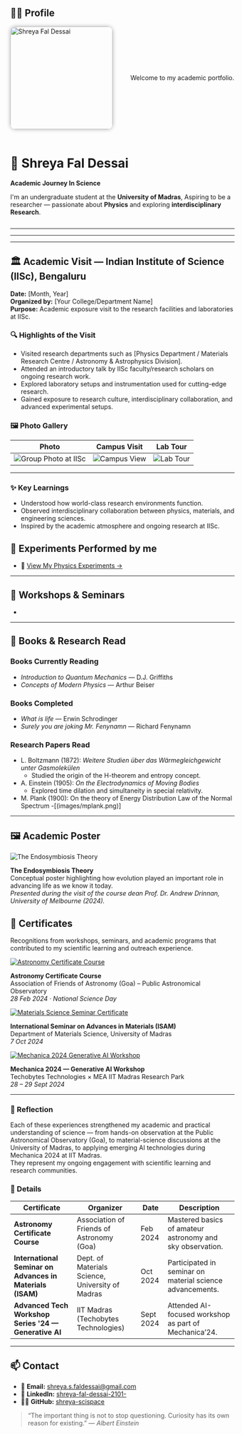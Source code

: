 
## 👩‍🔬 Profile

<div style="display: flex; align-items: center; gap: 20px; flex-wrap: wrap; justify-content: flex-start;">

  <!-- Profile photo (left-aligned) -->
  <img src="profile.jpg" alt="Shreya Fal Dessai" width="230" style="border-radius: 12px; box-shadow: 0 0 10px rgba(0,0,0,0.3); margin-right: 20px; object-fit: cover;">
    Welcome to my academic portfolio. 

  <!-- About text (right side) -->
  <div>
    <h1>🌌 Shreya Fal Dessai</h1>
    <p><b>Academic Journey In Science</b></p>
    <p>
      I'm an undergraduate student at the <strong>University of Madras</strong>, Aspiring to be a researcher — passionate about
      <strong>Physics</strong> and exploring <strong>interdisciplinary Research</strong>.
    </p>
  </div>

</div>

---

    

 


---
---

## 🏛️ Academic Visit — Indian Institute of Science (IISc), Bengaluru  
**Date:** [Month, Year]  
**Organized by:** [Your College/Department Name]  
**Purpose:** Academic exposure visit to the research facilities and laboratories at IISc.

### 🔍 Highlights of the Visit
- Visited research departments such as [Physics Department / Materials Research Centre / Astronomy & Astrophysics Division].
- Attended an introductory talk by IISc faculty/research scholars on ongoing research work.
- Explored laboratory setups and instrumentation used for cutting-edge research.
- Gained exposure to research culture, interdisciplinary collaboration, and advanced experimental setups.

### 🖼️ Photo Gallery
| Photo | Campus Visit | Lab Tour |
|:--:|:--:|:--:|
| ![Group Photo at IISc](/images/iisc1.jpg) | ![Campus View](/images/iisc2.jpg) | ![Lab Tour](/images/iisc3.jpg) | ![Campus View](/images/iisc4.jpg) | ![Campus View](/images/iisc5.jpg) |



---

### ✨ Key Learnings
- Understood how world-class research environments function.  
- Observed interdisciplinary collaboration between physics, materials, and engineering sciences.  
- Inspired by the academic atmosphere and ongoing research at IISc.  



## 🧪 Experiments Performed by me
- 🔬 [View My Physics Experiments →](./experiments.md)


---

## 🧬 Workshops & Seminars
- 

---

## 📖 Books & Research Read

### **Books Currently Reading**
- *Introduction to Quantum Mechanics* — D.J. Griffiths  
- *Concepts of Modern Physics* — Arthur Beiser  

### **Books Completed**
- *What is life* — Erwin Schrodinger
- *Surely you are joking Mr. Fenynamn* — Richard Fenynamn 

### **Research Papers Read**
- L. Boltzmann (1872): *Weitere Studien über das Wärmegleichgewicht unter Gasmolekülen*  
  - Studied the origin of the H-theorem and entropy concept.  
- A. Einstein (1905): *On the Electrodynamics of Moving Bodies*  
  - Explored time dilation and simultaneity in special relativity.  
- M. Plank (1900): On the theory of Energy Distribution Law of the Normal Spectrum
  -[(images/mplank.png)]
---

## 🖼️ Academic Poster

![The Endosymbiosis Theory](images/Endosymbiosis.png)

**The Endosymbiosis Theory**  
Conceptual poster highlighting how evolution played an important role in advancing life as we know it today.  
*Presented during the visit of the course dean Prof. Dr. Andrew Drinnan, University of Melbourne (2024).*






## 🏅 Certificates

<p>Recognitions from workshops, seminars, and academic programs that contributed to my scientific learning and outreach experience.</p>

  <!-- Astronomy Certificate -->
  <div class="certificate">
    <a href="images/Astronomy Certificate.png" target="_blank">
      <img src="images/Astronomy Certificate.png" alt="Astronomy Certificate Course">
    </a>
    <p class="caption">
      <strong>Astronomy Certificate Course</strong><br>
      Association of Friends of Astronomy (Goa) – Public Astronomical Observatory<br>
      <em>28 Feb 2024 · National Science Day</em>
    </p>
  </div>

  <!-- Materials Science Seminar Certificate -->
  <div class="certificate">
    <a href="images/Advances in Material science international conference.png" target="_blank">
      <img src="images/Advances in Material science international conference.png" alt="Materials Science Seminar Certificate">
    </a>
    <p class="caption">
      <strong>International Seminar on Advances in Materials (ISAM)</strong><br>
      Department of Materials Science, University of Madras<br>
      <em>7 Oct 2024</em>
    </p>
  </div>

  <!-- Mechanica Workshop Certificate -->
  <div class="certificate">
    <a href="images/Mechanica 2024 gen AI.png" target="_blank">
      <img src="images/Mechanica 2024 gen AI.png" alt="Mechanica 2024 Generative AI Workshop">
    </a>
    <p class="caption">
      <strong>Mechanica 2024 — Generative AI Workshop</strong><br>
      Techobytes Technologies × MEA IIT Madras Research Park<br>
      <em>28 – 29 Sept 2024</em>
    </p>
  </div>

</div>

---

### 📜 Reflection
Each of these experiences strengthened my academic and practical understanding of science — from hands-on observation at the Public Astronomical Observatory (Goa), to material-science discussions at the University of Madras, to applying emerging AI technologies during Mechanica 2024 at IIT Madras.  
They represent my ongoing engagement with scientific learning and research communities.


### 📜 Details

| Certificate | Organizer | Date | Description |
|--------------|------------|------|--------------|
| **Astronomy Certificate Course** | Association of Friends of Astronomy (Goa) | Feb 2024 | Mastered basics of amateur astronomy and sky observation. |
| **International Seminar on Advances in Materials (ISAM)** | Dept. of Materials Science, University of Madras | Oct 2024 | Participated in seminar on material science advancements. |
| **Advanced Tech Workshop Series '24 — Generative AI** | IIT Madras (Techobytes Technologies) | Sept 2024 | Attended AI-focused workshop as part of Mechanica’24. |


---

## 📫 Contact

- 📧 **Email:** [shreya.s.faldessai@gmail.com](mailto:shreya.s.faldessai@gmail.com)  
- 💼 **LinkedIn:** [shreya-fal-dessai-2101-](https://www.linkedin.com/in/shreya-fal-dessai-2101-/)  
- 🧑‍💻 **GitHub:** [shreya-scispace](https://github.com/shreya-scispace)






> “The important thing is not to stop questioning. Curiosity has its own reason for existing.” — *Albert Einstein*
